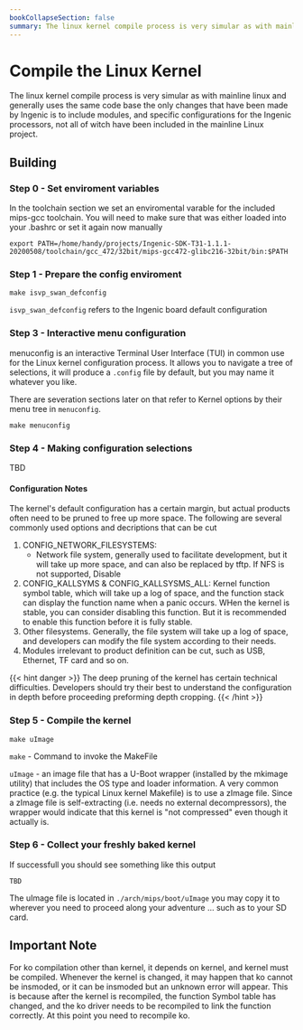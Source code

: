 ```yaml
---
bookCollapseSection: false
summary: The linux kernel compile process is very simular as with mainline linux and generally uses the same code base the only changes that have been made by Ingenic is to include modules, and specific configurations for the Ingenic processors, not all of witch have been included in the mainline Linux project.
---
```


# Compile the Linux Kernel

The linux kernel compile process is very simular as with mainline linux and generally uses the same code base the only changes that have been made by Ingenic is to include modules, and specific configurations for the Ingenic processors, not all of witch have been included in the mainline Linux project.


## Building

### Step 0 - Set enviroment variables

In the toolchain section we set an enviromental varable for the included mips-gcc toolchain. You will need to make sure that was either loaded into your .bashrc or set it again now manually
```
export PATH=/home/handy/projects/Ingenic-SDK-T31-1.1.1-20200508/toolchain/gcc_472/32bit/mips-gcc472-glibc216-32bit/bin:$PATH
```

### Step 1 - Prepare the config enviroment

```
make isvp_swan_defconfig
```

`isvp_swan_defconfig` refers to the Ingenic board default configuration


### Step 3 - Interactive menu configuration

menuconfig is an interactive Terminal User Interface (TUI) in common use for the Linux kernel configuration process. It allows you to navigate a tree of selections, it will produce a `.config` file by default, but you may name it whatever you like.

There are severation sections later on that refer to Kernel options by their menu tree in `menuconfig`.

```
make menuconfig
```

### Step 4 - Making configuration selections
TBD

#### Configuration Notes
The kernel's default configuration has a certain margin, but actual products often need to be pruned to free up more space. The following are several commonly used options and decriptions that can be cut
1. CONFIG_NETWORK_FILESYSTEMS:
	- Network file system, generally used to facilitate development, but it will take up more space, and can also be replaced by tftp. If NFS is not supported, Disable
1. CONFIG_KALLSYMS & CONFIG_KALLSYSMS_ALL: Kernel function symbol table, which will take up a log of space, and the function stack can display the function name when a panic occurs. WHen the kernel is stable, you can consider disabling this function. But it is recommended to enable this function before it is fully stable. 
1. Other filesystems. Generally, the file system will take up a log of space, and developers can modify the file system according to their needs.
1. Modules irrelevant to product definition can be cut, such as USB, Ethernet, TF card and so on.

{{< hint danger >}}
The deep pruning of the kernel has certain technical difficulties. Developers should try their best to understand the configuration in depth before proceeding preforming depth cropping.
{{< /hint >}}

### Step 5 - Compile the kernel

```
make uImage
```

`make` - Command to invoke the MakeFile

`uImage` - an image file that has a U-Boot wrapper (installed by the mkimage utility) that includes the OS type and loader information.
A very common practice (e.g. the typical Linux kernel Makefile) is to use a zImage file. Since a zImage file is self-extracting (i.e. needs no external decompressors), the wrapper would indicate that this kernel is "not compressed" even though it actually is.

### Step 6 - Collect your freshly baked kernel
If successfull you should see something like this output
```
TBD
```

The uImage file is located in `./arch/mips/boot/uImage` you may copy it to wherever you need to proceed along your adventure ... such as to your SD card.


## Important Note

For ko compilation other than kernel, it depends on kernel, and kernel must be
compiled. Whenever the kernel is changed, it may happen that ko cannot
be insmoded, or it can be insmoded but an unknown error will appear. This is because after the kernel is recompiled, the function Symbol table has changed,
and the ko driver needs to be recompiled to link the function correctly. At this point you need to recompile ko.
